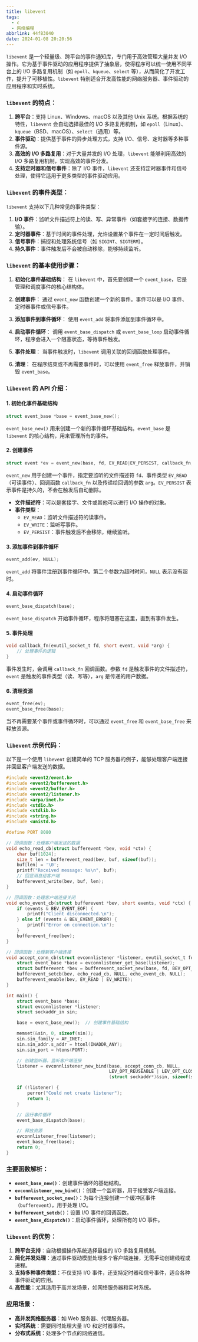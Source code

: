 ```yaml
---
title: libevent
tags:
  - c
  - 网络编程
abbrlink: 44f83040
date: 2024-01-08 20:20:56
---
```

`libevent` 是一个轻量级、跨平台的事件通知库，专门用于高效管理大量并发 I/O 操作。它为基于事件驱动的应用程序提供了抽象层，使得程序可以统一使用不同平台上的 I/O 多路复用机制（如 `epoll`、`kqueue`、`select` 等），从而简化了开发工作，提升了可移植性。`libevent` 特别适合开发高性能的网络服务器、事件驱动的应用程序和实时系统。

### `libevent` 的特点：
1. **跨平台**：支持 Linux、Windows、macOS 以及其他 Unix 系统。根据系统的特性，`libevent` 会自动选择最佳的 I/O 多路复用机制，如 `epoll`（Linux）、`kqueue`（BSD、macOS）、`select`（通用）等。
2. **事件驱动**：提供基于事件的异步处理方式，支持 I/O、信号、定时器等多种事件源。
3. **高效的 I/O 多路复用**：对于大量并发的 I/O 处理，`libevent` 能够利用高效的 I/O 多路复用机制，实现高效的事件分发。
4. **支持定时器和信号事件**：除了 I/O 事件，`libevent` 还支持定时器事件和信号处理，使得它适用于更多类型的事件驱动应用。

### `libevent` 的事件类型：
`libevent` 支持以下几种常见的事件类型：
1. **I/O 事件**：监听文件描述符上的读、写、异常事件（如套接字的连接、数据传输）。
2. **定时器事件**：基于时间的事件处理，允许设置某个事件在一定时间后触发。
3. **信号事件**：捕捉和处理系统信号（如 `SIGINT`、`SIGTERM`）。
4. **持久事件**：事件触发后不会被自动移除，能够持续监听。

### `libevent` 的基本使用步骤：

1. **初始化事件基础结构**：
   在 `libevent` 中，首先要创建一个 `event_base`，它是管理和调度事件的核心结构体。

2. **创建事件**：
   通过 `event_new` 函数创建一个新的事件。事件可以是 I/O 事件、定时器事件或信号事件。

3. **添加事件到事件循环**：
   使用 `event_add` 将事件添加到事件循环中。

4. **启动事件循环**：
   调用 `event_base_dispatch` 或 `event_base_loop` 启动事件循环，程序会进入一个阻塞状态，等待事件触发。

5. **事件处理**：
   当事件触发时，`libevent` 调用关联的回调函数处理事件。

6. **清理**：
   在程序结束或不再需要事件时，可以使用 `event_free` 释放事件，并销毁 `event_base`。

### `libevent` 的 API 介绍：

#### 1. 初始化事件基础结构

```c
struct event_base *base = event_base_new();
```
`event_base_new()` 用来创建一个新的事件循环基础结构。`event_base` 是 `libevent` 的核心结构，用来管理所有的事件。

#### 2. 创建事件

```c
struct event *ev = event_new(base, fd, EV_READ|EV_PERSIST, callback_fn, arg);
```
`event_new` 用于创建一个事件，指定要监听的文件描述符 `fd`、事件类型 `EV_READ`（可读事件）、回调函数 `callback_fn` 以及传递给回调的参数 `arg`。`EV_PERSIST` 表示事件是持久的，不会在触发后自动删除。

- **文件描述符**：可以是套接字、文件或其他可以进行 I/O 操作的对象。
- **事件类型**：
  - `EV_READ`：监听文件描述符的读事件。
  - `EV_WRITE`：监听写事件。
  - `EV_PERSIST`：事件触发后不会移除，继续监听。

#### 3. 添加事件到事件循环

```c
event_add(ev, NULL);
```
`event_add` 将事件注册到事件循环中。第二个参数为超时时间，`NULL` 表示没有超时。

#### 4. 启动事件循环

```c
event_base_dispatch(base);
```
`event_base_dispatch` 开始事件循环，程序将阻塞在这里，直到有事件发生。

#### 5. 事件处理

```c
void callback_fn(evutil_socket_t fd, short event, void *arg) {
    // 处理事件的逻辑
}
```
事件发生时，会调用 `callback_fn` 回调函数。参数 `fd` 是触发事件的文件描述符，`event` 是触发的事件类型（读、写等），`arg` 是传递的用户数据。

#### 6. 清理资源

```c
event_free(ev);
event_base_free(base);
```
当不再需要某个事件或事件循环时，可以通过 `event_free` 和 `event_base_free` 来释放资源。

### `libevent` 示例代码：

以下是一个使用 `libevent` 创建简单的 TCP 服务器的例子，能够处理客户端连接并回显客户端发送的数据。

```c
#include <event2/event.h>
#include <event2/bufferevent.h>
#include <event2/buffer.h>
#include <event2/listener.h>
#include <arpa/inet.h>
#include <stdio.h>
#include <stdlib.h>
#include <string.h>
#include <unistd.h>

#define PORT 8080

// 回调函数：处理客户端发送的数据
void echo_read_cb(struct bufferevent *bev, void *ctx) {
    char buf[1024];
    size_t len = bufferevent_read(bev, buf, sizeof(buf));
    buf[len] = '\0';
    printf("Received message: %s\n", buf);
    // 回显消息给客户端
    bufferevent_write(bev, buf, len);
}

// 回调函数：处理客户端连接关闭
void echo_event_cb(struct bufferevent *bev, short events, void *ctx) {
    if (events & BEV_EVENT_EOF) {
        printf("Client disconnected.\n");
    } else if (events & BEV_EVENT_ERROR) {
        printf("Error on connection.\n");
    }
    bufferevent_free(bev);
}

// 回调函数：处理新客户端连接
void accept_conn_cb(struct evconnlistener *listener, evutil_socket_t fd, struct sockaddr *addr, int len, void *ctx) {
    struct event_base *base = evconnlistener_get_base(listener);
    struct bufferevent *bev = bufferevent_socket_new(base, fd, BEV_OPT_CLOSE_ON_FREE);
    bufferevent_setcb(bev, echo_read_cb, NULL, echo_event_cb, NULL);
    bufferevent_enable(bev, EV_READ | EV_WRITE);
}

int main() {
    struct event_base *base;
    struct evconnlistener *listener;
    struct sockaddr_in sin;

    base = event_base_new();  // 创建事件基础结构

    memset(&sin, 0, sizeof(sin));
    sin.sin_family = AF_INET;
    sin.sin_addr.s_addr = htonl(INADDR_ANY);
    sin.sin_port = htons(PORT);

    // 创建监听器，监听客户端连接
    listener = evconnlistener_new_bind(base, accept_conn_cb, NULL,
                                       LEV_OPT_REUSEABLE | LEV_OPT_CLOSE_ON_FREE, -1,
                                       (struct sockaddr*)&sin, sizeof(sin));

    if (!listener) {
        perror("Could not create listener");
        return 1;
    }

    // 运行事件循环
    event_base_dispatch(base);

    // 释放资源
    evconnlistener_free(listener);
    event_base_free(base);
    return 0;
}
```

### 主要函数解析：
- **`event_base_new()`**：创建事件循环的基础结构。
- **`evconnlistener_new_bind()`**：创建一个监听器，用于接受客户端连接。
- **`bufferevent_socket_new()`**：为每个连接创建一个缓冲区事件（`bufferevent`），用于处理 I/O。
- **`bufferevent_setcb()`**：设置 I/O 事件的回调函数。
- **`event_base_dispatch()`**：启动事件循环，处理所有的 I/O 事件。

### `libevent` 的优势：
1. **跨平台支持**：自动根据操作系统选择最佳的 I/O 多路复用机制。
2. **简化并发处理**：通过事件驱动模型处理多个客户端连接，无需手动创建线程或进程。
3. **支持多种事件类型**：不仅支持 I/O 事件，还支持定时器和信号事件，适合各种事件驱动的应用。
4. **高性能**：尤其适用于高并发场景，如网络服务器和实时系统。

### 应用场景：
- **高并发网络服务器**：如 Web 服务器、代理服务器。
- **实时系统**：需要同时处理大量 I/O 和定时器事件。
- **分布式系统**：处理多个节点的网络通信。 